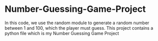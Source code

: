 # Number-Guessing-Game-Project
In this code, we use the random module to generate a random number between 1 and 100, which the player must guess.
This project contains a python file which is my Number Guessing Game Project 
